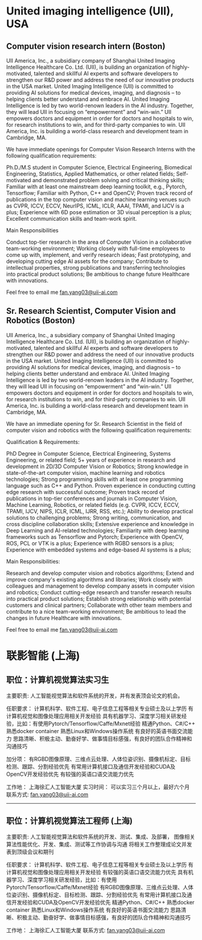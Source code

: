 # United imaging intelligence (UII), USA
## Computer vision research intern (Boston)
UII America, Inc., a subsidiary company of Shanghai United Imaging Intelligence Healthcare Co. Ltd. (UII), is building an organization of highly-motivated, talented and skillful AI experts and software developers to strengthen our R&D power and address the need of our innovative products in the USA market. United Imaging Intelligence (UII) is committed to providing AI solutions for medical devices, imaging, and diagnosis – to helping clients better understand and embrace AI. United Imaging Intelligence is led by two world-renown leaders in the AI industry. Together, they will lead UII in focusing on “empowerment” and “win-win.” UII empowers doctors and equipment in order for doctors and hospitals to win, for research institutions to win, and for third-party companies to win. UII America, Inc. is building a world-class research and development team in Cambridge, MA.


We have immediate openings for Computer Vision Research Interns with the following qualification requirements:

Ph.D./M.S student in Computer Science, Electrical Engineering, Biomedical Engineering, Statistics, Applied Mathematics, or other related fields;
Self-motivated and demonstrated problem solving and critical thinking skills;
Familiar with at least one mainstream deep learning toolkit, e.g., Pytorch, Tensorflow;
Familiar with Python, C++ and OpenCV;
Proven track record of publications in the top computer vision and machine learning venues such as CVPR, ICCV, ECCV, NeurIPS, ICML, ICLR, AAAI, TPAMI, and IJCV is a plus;
Experience with 6D pose estimation or 3D visual perception is a plus;
Excellent communication skills and team-work spirit.

Main Responsibilities

Conduct top-tier research in the area of Computer Vision in a collaborative team-working environment;
Working closely with full-time employees to come up with, implement, and verify research ideas;
Fast prototyping, and developing cutting edge AI assets for the company;
Contribute to intellectual properties, strong publications and transferring technologies into practical product solutions;
Be ambitious to change future Healthcare with innovations.

Feel free to email me fan.yang03@uii-ai.com
## Sr. Research Scientist, Computer Vision and Robotics (Boston)


UII America, Inc., a subsidiary company of Shanghai United Imaging Intelligence Healthcare Co. Ltd. (UII), is building an organization of highly-motivated, talented and skillful AI experts and software developers to strengthen our R&D power and address the need of our innovative products in the USA market. United Imaging Intelligence (UII) is committed to providing AI solutions for medical devices, imaging, and diagnosis – to helping clients better understand and embrace AI. United Imaging Intelligence is led by two world-renown leaders in the AI industry. Together, they will lead UII in focusing on “empowerment” and “win-win.” UII empowers doctors and equipment in order for doctors and hospitals to win, for research institutions to win, and for third-party companies to win. UII America, Inc. is building a world-class research and development team in Cambridge, MA.

We have an immediate opening for Sr. Research Scientist in the field of computer vision and robotics with the following qualification requirements:


Qualification & Requirements:

PhD Degree in Computer Science, Electrical Engineering, Systems Engineering, or related field;
5+ years of experience in research and development in 2D/3D Computer Vision or Robotics;
Strong knowledge in state-of-the-art computer vision, machine learning and robotics technologies;
Strong programming skills with at least one programming language such as C++ and Python.
Proven experience in conducting cutting edge research with successful outcome;
Proven track record of publications in top-tier conferences and journals in Computer Vision, Machine Learning, Robotics, or related fields (e.g. CVPR, ICCV, ECCV, TPAMI, IJCV, NIPS, ICLR, ICML, IJRR, RSS, etc.);
Ability to develop practical solutions to challenging problems;
Strong writing, communication, and cross discipline collaboration skills;
Extensive experience and knowledge in Deep Learning and AI-related technologies;
Familiarity with deep learning frameworks such as Tensorflow and Pytorch;
Experience with OpenCV, ROS, PCL or VTK is a plus;
Experience with RGBD sensors is a plus;
Experience with embedded systems and edge-based AI systems is a plus;

Main Responsibilities:

Research and develop computer vision and robotics algorithms;
Extend and improve company's existing algorithms and libraries;
Work closely with colleagues and management to develop company assets in computer vision and robotics;
Conduct cutting-edge research and transfer research results into practical product solutions;
Establish strong relationship with potential customers and clinical partners;
Collaborate with other team members and contribute to a nice team-working environment;
Be ambitious to lead the changes in future Healthcare with innovations.

Feel free to email me fan.yang03@uii-ai.com
# 联影智能 (上海) 
## 职位：计算机视觉算法实习生

主要职责:
人工智能视觉算法和软件系统的开发，并有发表顶会论文的机会。

任职要求：
计算机科学、软件工程、电子信息工程等相关专业硕士及以上学历
有计算机视觉和图像处理应用相关开发经验
具有机器学习、深度学习相关研发经验，比如：有使用Pytorch/Tensorflow/Caffe/Mxnet经验
精通Python、C#/C++
熟悉docker container
熟悉Linux和Windows操作系统
有良好的英语书面交流能力
思路清晰、积极主动、勤奋好学、做事情目标感强，有良好的团队合作精神和沟通技巧

加分项：
有RGBD图像原理、三维点云处理、人体位姿识别、摄像机标定、目标检测、跟踪、分割经验优先
有常用计算机接口及通信开发经验和CUDA及OpenCV开发经验优先
有较强的英语口语交流能力优先

工作地：
上海徐汇人工智能大厦
实习时间：
可以实习三个月以上，最好六个月
联系方式:
fan.yang03@uii-ai.com

--------------------------------------------------------------

## 职位：计算机视觉算法工程师 (上海)

主要职责:
人工智能视觉算法和软件系统的开发、测试、集成、及部署，
图像相关算法性能优化、开发、集成、测试等工作协调与沟通
将相关工作整理成论文并发表到顶级会议和期刊

任职要求：
计算机科学、软件工程、电子信息工程等相关专业硕士及以上学历
有计算机视觉和图像处理应用相关开发经验
有较强的英语口语交流能力优先
具有机器学习、深度学习相关研发经验，比如：有使用Pytorch/Tensorflow/Caffe/Mxnet经验
有RGBD图像原理、三维点云处理、人体位姿识别、摄像机标定、目标检测、跟踪、分割经验优先
有常用计算机接口及通信开发经验和CUDA及OpenCV开发经验优先
精通Python、C#/C++
熟悉docker container
熟悉Linux和Windows操作系统
有良好的英语书面交流能力
思路清晰、积极主动、勤奋好学、做事情目标感强，有良好的团队合作精神和沟通技巧


工作地：
上海徐汇人工智能大厦
联系方式:
fan.yang03@uii-ai.com

